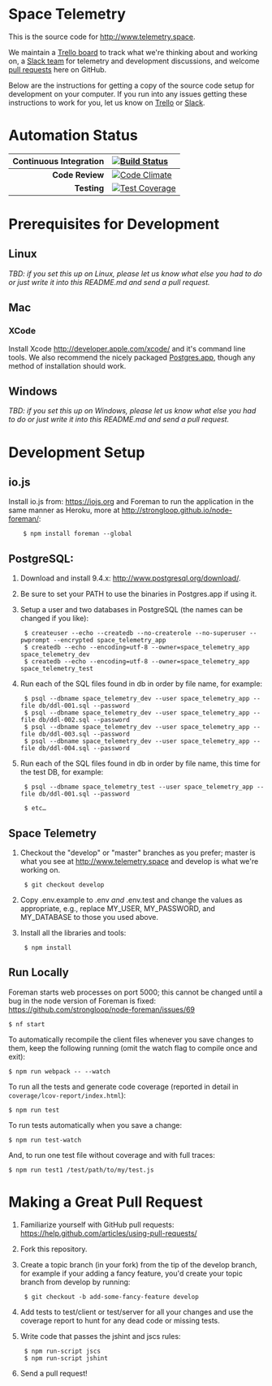 # Space Telemetry
This is the source code for <http://www.telemetry.space>.

We maintain a
[Trello board](https://trello.com/b/0c4U0mDg/space-telemetry)
to track what we're thinking about and working on, a
[Slack team](http://slack.telemetry.space) for telemetry and development discussions, and welcome [pull requests](https://help.github.com/articles/using-pull-requests/) here on GitHub.

Below are the instructions for getting a copy of the source code
setup for development on your computer. If you run into any issues getting these instructions to work for you, let us know on
[Trello](https://trello.com/b/0c4U0mDg/space-telemetry) or [Slack](http://slack.telemetry.space).

# Automation Status

| Continuous Integration | [![Build Status](https://travis-ci.org/sensedata/space-telemetry.svg?branch=develop)](https://travis-ci.org/sensedata/space-telemetry) |
| ---: | :--- |
| __Code Review__            | [![Code Climate](https://codeclimate.com/repos/553139d36956806f0b001dd9/badges/0ead9acc990a25b578ff/gpa.svg)](https://codeclimate.com/repos/553139d36956806f0b001dd9/feed) |
| __Testing__ | [![Test Coverage](https://codeclimate.com/repos/553139d36956806f0b001dd9/badges/0ead9acc990a25b578ff/coverage.svg)](https://codeclimate.com/repos/553139d36956806f0b001dd9/coverage) |


# Prerequisites for Development
## Linux

_TBD: if you set this up on Linux, please let us know what else you had to do
or just write it into this README.md and send a pull request._


## Mac

### XCode

Install Xcode <http://developer.apple.com/xcode/> and it's command line tools. We also recommend the nicely packaged [Postgres.app](http://postgresapp.com), though any method of installation should work.


## Windows
_TBD: if you set this up on Windows, please let us know what else you had to do
or just write it into this README.md and send a pull request._


# Development Setup
## io.js

Install io.js from: <https://iojs.org> and Foreman to run the application in the same manner as Heroku, more at <http://strongloop.github.io/node-foreman/>:

        $ npm install foreman --global

## PostgreSQL:

1. Download and install 9.4.x: <http://www.postgresql.org/download/>.
2. Be sure to set your PATH to use the binaries in Postgres.app if using it.
3. Setup a user and two databases in PostgreSQL (the names can be changed if
you like):

        $ createuser --echo --createdb --no-createrole --no-superuser --pwprompt --encrypted space_telemetry_app
        $ createdb --echo --encoding=utf-8 --owner=space_telemetry_app space_telemetry_dev
        $ createdb --echo --encoding=utf-8 --owner=space_telemetry_app space_telemetry_test

4. Run each of the SQL files found in db in order by file name, for example:

        $ psql --dbname space_telemetry_dev --user space_telemetry_app --file db/ddl-001.sql --password
        $ psql --dbname space_telemetry_dev --user space_telemetry_app --file db/ddl-002.sql --password
        $ psql --dbname space_telemetry_dev --user space_telemetry_app --file db/ddl-003.sql --password
        $ psql --dbname space_telemetry_dev --user space_telemetry_app --file db/ddl-004.sql --password

5. Run each of the SQL files found in db in order by file name, this time for
the test DB, for example:

        $ psql --dbname space_telemetry_test --user space_telemetry_app --file db/ddl-001.sql --password

        $ etc…


## Space Telemetry

1. Checkout the "develop" or "master" branches as you prefer; master is what you
see at <http://www.telemetry.space> and develop is what we're working on.

        $ git checkout develop

2. Copy .env.example to .env _and_ .env.test and change the values as
appropriate, e.g., replace MY_USER, MY_PASSWORD, and MY_DATABASE to those you used above.

3. Install all the libraries and tools:

        $ npm install


## Run Locally
Foreman starts web processes on port 5000; this cannot be changed until a bug
in the node version of Foreman is fixed:
<https://github.com/strongloop/node-foreman/issues/69>

    $ nf start

To automatically recompile the client files whenever you save changes to them,
keep the following running (omit the watch flag to compile once and exit):

    $ npm run webpack -- --watch

To run all the tests and generate code coverage (reported in detail in
`coverage/lcov-report/index.html`):

    $ npm run test

To run tests automatically when you save a change:

    $ npm run test-watch

And, to run one test file without coverage and with full traces:

    $ npm run test1 /test/path/to/my/test.js


# Making a Great Pull Request
1. Familiarize yourself with GitHub pull requests: <https://help.github.com/articles/using-pull-requests/>

2. Fork this repository.

3. Create a topic branch (in your fork) from the tip of the develop branch, for
example if your adding a fancy feature, you'd create your topic branch from develop by running:

        $ git checkout -b add-some-fancy-feature develop

4. Add tests to test/client or test/server for all your changes and use the coverage report to hunt for any dead code or missing tests.

5. Write code that passes the jshint and jscs rules:

        $ npm run-script jscs
        $ npm run-script jshint

6. Send a pull request!
